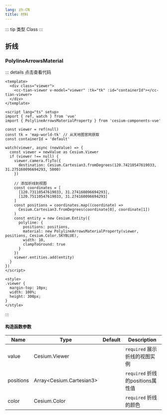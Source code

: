 ```yaml
---
lang: zh-CN
title: 材料
---
```


::: tip 类型
Class
:::

## 折线

### PolylineArrowsMaterial

<PolylineArrowsMaterial />

::: details 点击查看代码

```vue
<template>
  <div class="viewer">
    <cc-tian-viewer v-model="viewer" :tk="tk" :id="containerId"></cc-tian-viewer>
  </div>
</template>

<script lang="ts" setup>
import { ref, watch } from 'vue'
import { PolylineArrowsMaterialProperty } from 'cesium-components-vue'

const viewer = ref(null)
const tk = 'map-world-tk' // 从天地图官网获取
const containerId = 'default'

watch(viewer, async (newValue) => {
  const viewer = newValue as Cesium.Viewer
  if (viewer !== null) {
    viewer.camera.flyTo({
      destination: Cesium.Cartesian3.fromDegrees(120.74210547619033, 31.275160096694293, 5000)
    })

    // 添加折线到视图
    const coordinates = [
      [120.73110547619033, 31.274160096694293],
      [120.75110547619033, 31.274160096694293]
    ]
    const positions = coordinates.map((coordinate) =>
      Cesium.Cartesian3.fromDegrees(coordinate[0], coordinate[1])
    )
    const entity = new Cesium.Entity({
      polyline: {
        positions: positions,
        material: new PolylineArrowsMaterialProperty(viewer, positions, Cesium.Color.SKYBLUE),
        width: 10,
        clampToGround: true
      }
    })
    viewer.entities.add(entity)
  }
})
</script>

<style>
.viewer {
  margin-top: 10px;
  width: 100%;
  height: 300px;
}
</style>
```

:::

#### 构造函数参数

| Name      | Type                     | Default | Description                      |
| --------- | ------------------------ | ------- | -------------------------------- |
| value     | Cesium.Viewer            |         | `required` 展示折线的视图实例    |
| positions | Array<Cesium.Cartesian3> |         | `required` 折线的positions属性值 |
| color     | Cesium.Color             |         | `required` 折线的颜色            |

